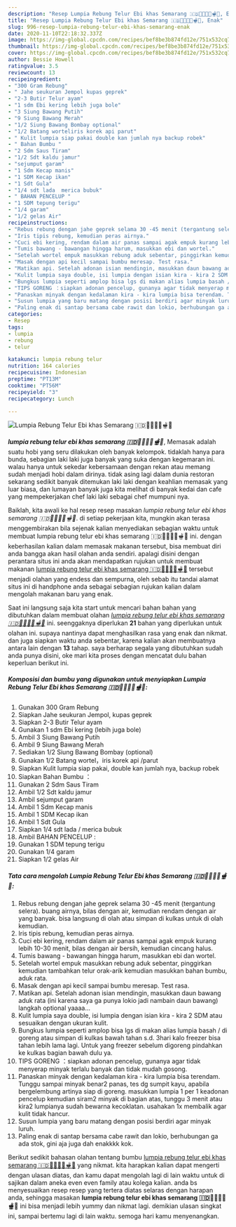 ```yaml
---
description: "Resep Lumpia Rebung Telur Ebi khas Semarang 🇮🇩🧅🧄🥚🦞🫕🥕, Enak"
title: "Resep Lumpia Rebung Telur Ebi khas Semarang 🇮🇩🧅🧄🥚🦞🫕🥕, Enak"
slug: 996-resep-lumpia-rebung-telur-ebi-khas-semarang-enak
date: 2020-11-10T22:18:32.337Z
image: https://img-global.cpcdn.com/recipes/bef8be3b874fd12e/751x532cq70/lumpia-rebung-telur-ebi-khas-semarang-🇮🇩🧅🧄🥚🦞🫕🥕-foto-resep-utama.jpg
thumbnail: https://img-global.cpcdn.com/recipes/bef8be3b874fd12e/751x532cq70/lumpia-rebung-telur-ebi-khas-semarang-🇮🇩🧅🧄🥚🦞🫕🥕-foto-resep-utama.jpg
cover: https://img-global.cpcdn.com/recipes/bef8be3b874fd12e/751x532cq70/lumpia-rebung-telur-ebi-khas-semarang-🇮🇩🧅🧄🥚🦞🫕🥕-foto-resep-utama.jpg
author: Bessie Howell
ratingvalue: 3.5
reviewcount: 13
recipeingredient:
- "300 Gram Rebung"
- " Jahe seukuran Jempol kupas geprek"
- "2-3 Butir Telur ayam"
- "1 sdm Ebi kering lebih juga bole"
- "3 Siung Bawang Putih"
- "9 Siung Bawang Merah"
- "1/2 Siung Bawang Bombay optional"
- "1/2 Batang worteliris korek api parut"
- " Kulit lumpia siap pakai double kan jumlah nya backup robek"
- " Bahan Bumbu "
- "2 Sdm Saus Tiram"
- "1/2 Sdt kaldu jamur"
- "sejumput garam"
- "1 Sdm Kecap manis"
- "1 SDM Kecap ikan"
- "1 Sdt Gula"
- "1/4 sdt lada  merica bubuk"
- " BAHAN PENCELUP "
- "1 SDM tepung terigu"
- "1/4 garam"
- "1/2 gelas Air"
recipeinstructions:
- "Rebus rebung dengan jahe geprek selama 30 -45 menit (tergantung selera). buang airnya, bilas dengan air, kemudian rendam dengan air yang banyak. bisa langsung di olah atau simpan di kulkas untuk di olah kemudian."
- "Iris tipis rebung, kemudian peras airnya."
- "Cuci ebi kering, rendam dalam air panas sampai agak empuk kurang lebih 10-30 menit, bilas dengan air bersih, kemudian cincang halus."
- "Tumis bawang - bawangan hingga harum, masukkan ebi dan wortel."
- "Setelah wortel empuk masukkan rebung aduk sebentar, pinggirkan kemudian tambahkan telur orak-arik kemudian masukkan bahan bumbu, aduk rata."
- "Masak dengan api kecil sampai bumbu meresap. Test rasa."
- "Matikan api. Setelah adonan isian mendingin, masukkan daun bawang aduk rata (ini karena saya ga punya lokio jadi nambain daun bawang) langkah optional yaaaa..."
- "Kulit lumpia saya double, isi lumpia dengan isian kira - kira 2 SDM atau sesuaikan dengan ukuran kulit."
- "Bungkus lumpia seperti amplop bisa lgs di makan alias lumpia basah / di goreng atau simpan di kulkas bawah tahan s.d. 3hari kalo freezer bisa tahan lebih lama lagi. Untuk yang freezer sebelum digoreng pindahkan ke kulkas bagian bawah dulu ya."
- "TIPS GORENG ：siapkan adonan pencelup, gunanya agar tidak menyerap minyak terlalu banyak dan tidak mudah gosong."
- "Panaskan minyak dengan kedalaman kira - kira lumpia bisa terendam. Tunggu sampai minyak benar2 panas, tes dg sumpit kayu, apabila bergelembung artinya siap di goreng. masukkan lumpia 1 per 1 keadonan pencelup kemudian siram2 minyak di bagian atas, tunggu 3 menit atau kira2 lumpianya sudah bewarna kecoklatan. usahakan 1x membalik agar kulit tidak hancur."
- "Susun lumpia yang baru matang dengan posisi berdiri agar minyak luruh."
- "Paling enak di santap bersama cabe rawit dan lokio, berhubungan ga ada stok, gini aja juga dah enakkkk kok."
categories:
- Resep
tags:
- lumpia
- rebung
- telur

katakunci: lumpia rebung telur 
nutrition: 164 calories
recipecuisine: Indonesian
preptime: "PT13M"
cooktime: "PT56M"
recipeyield: "3"
recipecategory: Lunch

---
```



![Lumpia Rebung Telur Ebi khas Semarang 🇮🇩🧅🧄🥚🦞🫕🥕](https://img-global.cpcdn.com/recipes/bef8be3b874fd12e/751x532cq70/lumpia-rebung-telur-ebi-khas-semarang-🇮🇩🧅🧄🥚🦞🫕🥕-foto-resep-utama.jpg)

<b><i>lumpia rebung telur ebi khas semarang 🇮🇩🧅🧄🥚🦞🫕🥕</i></b>, Memasak adalah suatu hobi yang seru dilakukan oleh banyak kelompok. tidaklah hanya para bunda, sebagian laki laki juga banyak yang suka dengan kegemaran ini. walau hanya untuk sekedar kebersamaan dengan rekan atau memang sudah menjadi hobi dalam dirinya. tidak asing lagi dalam dunia restoran sekarang sedikit banyak ditemukan laki laki dengan keahlian memasak yang luar biasa, dan lumayan banyak juga kita melihat di banyak kedai dan cafe yang mempekerjakan chef laki laki sebagai chef mumpuni nya.



Baiklah, kita awali ke hal resep resep masakan <i>lumpia rebung telur ebi khas semarang 🇮🇩🧅🧄🥚🦞🫕🥕</i>. di setiap pekerjaan kita, mungkin akan terasa menggembirakan bila sejenak kalian menyediakan sebagian waktu untuk membuat lumpia rebung telur ebi khas semarang 🇮🇩🧅🧄🥚🦞🫕🥕 ini. dengan keberhasilan kalian dalam memasak makanan tersebut, bisa membuat diri anda bangga akan hasil olahan anda sendiri. apalagi disini dengan perantara situs ini anda akan mendapatkan rujukan untuk membuat makanan <u>lumpia rebung telur ebi khas semarang 🇮🇩🧅🧄🥚🦞🫕🥕</u> tersebut menjadi olahan yang endess dan sempurna, oleh sebab itu tandai alamat situs ini di handphone anda sebagai sebagian rujukan kalian dalam mengolah makanan baru yang enak.


Saat ini langsung saja kita start untuk mencari bahan bahan yang dibutuhkan dalam membuat olahan <u><i>lumpia rebung telur ebi khas semarang 🇮🇩🧅🧄🥚🦞🫕🥕</i></u> ini. seenggaknya diperlukan <b>21</b> bahan yang diperlukan untuk olahan ini. supaya nantinya dapat menghasilkan rasa yang enak dan nikmat. dan juga siapkan waktu anda sebentar, karena kalian akan membuatnya antara lain dengan <b>13</b> tahap. saya berharap segala yang dibutuhkan sudah anda punya disini, oke mari kita proses dengan mencatat dulu bahan keperluan berikut ini.

<!--inarticleads1-->

##### Komposisi dan bumbu yang digunakan untuk menyiapkan Lumpia Rebung Telur Ebi khas Semarang 🇮🇩🧅🧄🥚🦞🫕🥕:

1. Gunakan 300 Gram Rebung
1. Siapkan  Jahe seukuran Jempol, kupas geprek
1. Siapkan 2-3 Butir Telur ayam
1. Gunakan 1 sdm Ebi kering (lebih juga bole)
1. Ambil 3 Siung Bawang Putih
1. Ambil 9 Siung Bawang Merah
1. Sediakan 1/2 Siung Bawang Bombay (optional)
1. Gunakan 1/2 Batang wortel，iris korek api /parut
1. Siapkan  Kulit lumpia siap pakai, double kan jumlah nya, backup robek
1. Siapkan  Bahan Bumbu ：
1. Gunakan 2 Sdm Saus Tiram
1. Ambil 1/2 Sdt kaldu jamur
1. Ambil sejumput garam
1. Ambil 1 Sdm Kecap manis
1. Ambil 1 SDM Kecap ikan
1. Ambil 1 Sdt Gula
1. Siapkan 1/4 sdt lada / merica bubuk
1. Ambil  BAHAN PENCELUP :
1. Gunakan 1 SDM tepung terigu
1. Gunakan 1/4 garam
1. Siapkan 1/2 gelas Air




<!--inarticleads2-->

##### Tata cara mengolah Lumpia Rebung Telur Ebi khas Semarang 🇮🇩🧅🧄🥚🦞🫕🥕:

1. Rebus rebung dengan jahe geprek selama 30 -45 menit (tergantung selera). buang airnya, bilas dengan air, kemudian rendam dengan air yang banyak. bisa langsung di olah atau simpan di kulkas untuk di olah kemudian.
1. Iris tipis rebung, kemudian peras airnya.
1. Cuci ebi kering, rendam dalam air panas sampai agak empuk kurang lebih 10-30 menit, bilas dengan air bersih, kemudian cincang halus.
1. Tumis bawang - bawangan hingga harum, masukkan ebi dan wortel.
1. Setelah wortel empuk masukkan rebung aduk sebentar, pinggirkan kemudian tambahkan telur orak-arik kemudian masukkan bahan bumbu, aduk rata.
1. Masak dengan api kecil sampai bumbu meresap. Test rasa.
1. Matikan api. Setelah adonan isian mendingin, masukkan daun bawang aduk rata (ini karena saya ga punya lokio jadi nambain daun bawang) langkah optional yaaaa...
1. Kulit lumpia saya double, isi lumpia dengan isian kira - kira 2 SDM atau sesuaikan dengan ukuran kulit.
1. Bungkus lumpia seperti amplop bisa lgs di makan alias lumpia basah / di goreng atau simpan di kulkas bawah tahan s.d. 3hari kalo freezer bisa tahan lebih lama lagi. Untuk yang freezer sebelum digoreng pindahkan ke kulkas bagian bawah dulu ya.
1. TIPS GORENG ：siapkan adonan pencelup, gunanya agar tidak menyerap minyak terlalu banyak dan tidak mudah gosong.
1. Panaskan minyak dengan kedalaman kira - kira lumpia bisa terendam. Tunggu sampai minyak benar2 panas, tes dg sumpit kayu, apabila bergelembung artinya siap di goreng. masukkan lumpia 1 per 1 keadonan pencelup kemudian siram2 minyak di bagian atas, tunggu 3 menit atau kira2 lumpianya sudah bewarna kecoklatan. usahakan 1x membalik agar kulit tidak hancur.
1. Susun lumpia yang baru matang dengan posisi berdiri agar minyak luruh.
1. Paling enak di santap bersama cabe rawit dan lokio, berhubungan ga ada stok, gini aja juga dah enakkkk kok.




Berikut sedikit bahasan olahan tentang bumbu <u>lumpia rebung telur ebi khas semarang 🇮🇩🧅🧄🥚🦞🫕🥕</u> yang nikmat. kita harapkan kalian dapat mengerti dengan ulasan diatas, dan kamu dapat mengolah lagi di lain waktu untuk di sajikan dalam aneka even even family atau kolega kalian. anda bs menyesuaikan resep resep yang tertera diatas selaras dengan harapan anda, sehingga masakan <b>lumpia rebung telur ebi khas semarang 🇮🇩🧅🧄🥚🦞🫕🥕</b> ini bisa menjadi lebih yummy dan nikmat lagi. demikian ulasan singkat ini, sampai bertemu lagi di lain waktu. semoga hari kamu menyenangkan.

